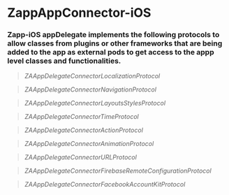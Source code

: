 # ZappAppConnector-iOS


### Zapp-iOS appDelegate implements the following protocols to allow classes from plugins or other frameworks that are being added to the app as external pods to get access to the appp level classes and functionalities.

>*ZAAppDelegateConnectorLocalizationProtocol*

>*ZAAppDelegateConnectorNavigationProtocol*

>*ZAAppDelegateConnectorLayoutsStylesProtocol*

>*ZAAppDelegateConnectorTimeProtocol*

>*ZAAppDelegateConnectorActionProtocol*

>*ZAAppDelegateConnectorAnimationProtocol*

>*ZAAppDelegateConnectorURLProtocol*

>*ZAAppDelegateConnectorFirebaseRemoteConfigurationProtocol*

>*ZAAppDelegateConnectorFacebookAccountKitProtocol*
